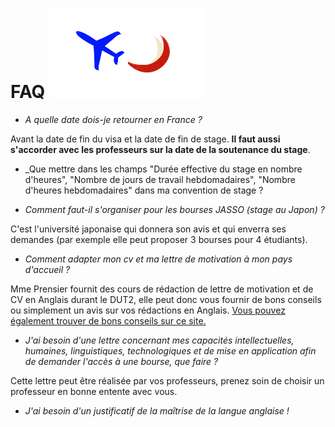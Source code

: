 # FAQ ![Petit Log](/uploads/petit-log.png "Petit Log")

* _A quelle date dois-je retourner en France ?_

Avant la date de fin du visa et la date de fin de stage. **Il faut aussi s'accorder avec les professeurs sur la date de la soutenance du stage**.  

* _Que mettre dans les champs "Durée effective du stage en nombre d'heures", "Nombre de jours de travail hebdomadaires", "Nombre d'heures hebdomadaires" dans ma convention de stage ?



* _Comment faut-il s'organiser pour les bourses JASSO (stage au Japon) ?_

C'est l'université japonaise qui donnera son avis et qui enverra ses demandes (par exemple elle peut proposer 3 bourses pour 4 étudiants).

* _Comment adapter mon cv et ma lettre de motivation à mon pays d'accueil ?_

Mme Prensier fournit des cours de rédaction de lettre de motivation et de CV en Anglais durant le DUT2, elle peut donc vous fournir de bons conseils ou simplement un avis sur vos rédactions en Anglais. [Vous pouvez également trouver de bons conseils sur ce site.](http://www.dimension-emploi.com/cv-postuler-a-l-etranger/35)

* _J'ai besoin d'une lettre concernant mes capacités intellectuelles, humaines, linguistiques, technologiques et de mise en application afin de demander l'accès à une bourse, que faire ?_

Cette lettre peut être réalisée par vos professeurs, prenez soin de choisir un professeur en bonne entente avec vous.

* _J'ai besoin d'un justificatif de la maîtrise de la langue anglaise !_
